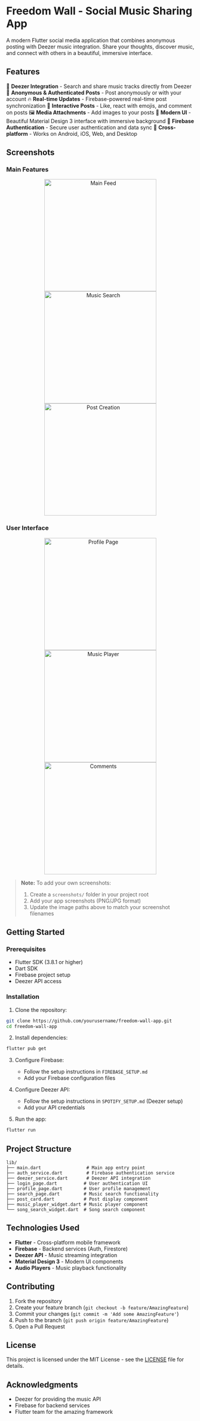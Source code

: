 # Freedom Wall - Social Music Sharing App

A modern Flutter social media application that combines anonymous posting with Deezer music integration. Share your thoughts, discover music, and connect with others in a beautiful, immersive interface.

## Features

🎵 **Deezer Integration** - Search and share music tracks directly from Deezer
📱 **Anonymous & Authenticated Posts** - Post anonymously or with your account
🔥 **Real-time Updates** - Firebase-powered real-time post synchronization
💬 **Interactive Posts** - Like, react with emojis, and comment on posts
🖼️ **Media Attachments** - Add images to your posts
🎨 **Modern UI** - Beautiful Material Design 3 interface with immersive background
🔐 **Firebase Authentication** - Secure user authentication and data sync
📱 **Cross-platform** - Works on Android, iOS, Web, and Desktop

## Screenshots

### Main Features
<div align="center">
  <img src="screenshots/main-feed.png" alt="Main Feed" width="300"/>
  <img src="screenshots/music-search.png" alt="Music Search" width="300"/>
  <img src="screenshots/post-creation.png" alt="Post Creation" width="300"/>
</div>

### User Interface
<div align="center">
  <img src="screenshots/profile-page.png" alt="Profile Page" width="300"/>
  <img src="screenshots/music-player.png" alt="Music Player" width="300"/>
  <img src="screenshots/comments.png" alt="Comments" width="300"/>
</div>

> **Note:** To add your own screenshots:
> 1. Create a `screenshots/` folder in your project root
> 2. Add your app screenshots (PNG/JPG format)
> 3. Update the image paths above to match your screenshot filenames

## Getting Started

### Prerequisites

- Flutter SDK (3.8.1 or higher)
- Dart SDK
- Firebase project setup
- Deezer API access

### Installation

1. Clone the repository:
```bash
git clone https://github.com/yourusername/freedom-wall-app.git
cd freedom-wall-app
```

2. Install dependencies:
```bash
flutter pub get
```

3. Configure Firebase:
   - Follow the setup instructions in `FIREBASE_SETUP.md`
   - Add your Firebase configuration files

4. Configure Deezer API:
   - Follow the setup instructions in `SPOTIFY_SETUP.md` (Deezer setup)
   - Add your API credentials

5. Run the app:
```bash
flutter run
```

## Project Structure

```
lib/
├── main.dart                 # Main app entry point
├── auth_service.dart         # Firebase authentication service
├── deezer_service.dart       # Deezer API integration
├── login_page.dart          # User authentication UI
├── profile_page.dart        # User profile management
├── search_page.dart         # Music search functionality
├── post_card.dart           # Post display component
├── music_player_widget.dart # Music player component
└── song_search_widget.dart  # Song search component
```

## Technologies Used

- **Flutter** - Cross-platform mobile framework
- **Firebase** - Backend services (Auth, Firestore)
- **Deezer API** - Music streaming integration
- **Material Design 3** - Modern UI components
- **Audio Players** - Music playback functionality

## Contributing

1. Fork the repository
2. Create your feature branch (`git checkout -b feature/AmazingFeature`)
3. Commit your changes (`git commit -m 'Add some AmazingFeature'`)
4. Push to the branch (`git push origin feature/AmazingFeature`)
5. Open a Pull Request

## License

This project is licensed under the MIT License - see the [LICENSE](LICENSE) file for details.

## Acknowledgments

- Deezer for providing the music API
- Firebase for backend services
- Flutter team for the amazing framework
